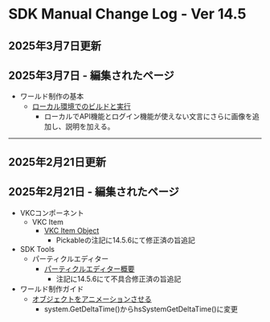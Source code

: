 # SDK Manual Change Log - Ver 14.5

## 2025年3月7日更新

## 2025年3月7日 - 編集されたページ

- ワールド制作の基本
  - [ローカル環境でのビルドと実行](https://vrhikky.github.io/VketCloudSDK_Documents/14.5/FirstStep/BuildAndRun.html)
    - ローカルでAPI機能とログイン機能が使えない文言にさらに画像を追加し、説明を加える。

---

## 2025年2月21日更新

## 2025年2月21日 - 編集されたページ

- VKCコンポーネント
  - VKC Item
    - [VKC Item Object](https://vrhikky.github.io/VketCloudSDK_Documents/14.5/VKCComponents/VKCItemObject.html)
      - Pickableの注記に14.5.6にて修正済の旨追記
- SDK Tools
  - パーティクルエディター
    - [パーティクルエディター概要](https://vrhikky.github.io/VketCloudSDK_Documents/14.5/en/particleeditor/pe_about_particleeditor.html)
      - 注記に14.5.6にて不具合修正済の旨追記
- ワールド制作ガイド
    - [オブジェクトをアニメーションさせる](https://vrhikky.github.io/VketCloudSDK_Documents/14.5/WorldMakingGuide/PropAnimation.html)
        - system.GetDeltaTime()からhsSystemGetDeltaTime()に変更
